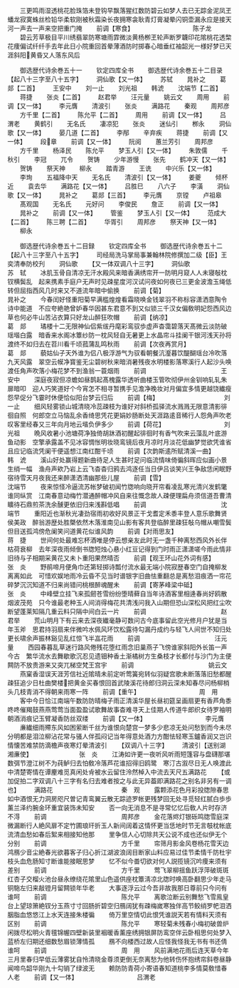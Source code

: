 <!-- { "loadSidebar": true } -->
　　三更鸣雨湿透桃花脸珠箔未登钩早飘落猩红数防碧云如梦人去已无踪金泥凤玊蟠龙寂寞蛛丝检铅华柔软刚被秋霜染长夜拥寒衾耿青灯膏凝晕闪铜壶漏永应是接天河一声去一声来空把重门掩
　　前调【寒食】　　　　　　　　　　陈子龙
　　碧云芳草极目平川绣翡翠防寒塘雨霏微淡黄杨栁玊轮声断罗韤印花隂桃花透棃花痩偏试纤纤手去年此日小院重回首晕薄酒防时掷春心暗垂红袖韶光一様好梦已天涯斜阳黄昏又人落东风后

　　御选歴代诗余巻五十一
　　钦定四库全书
　　御选歴代诗余巻五十二目录【起八十三字至八十五字】
　　洞仙歌【又一体】
　　苏轼
　　晁补之
　　葛郯【二首】
　　王安中
　　刘一止
　　刘光祖
　　韩淲
　　沈端节【二首】
　　蒋捷
　　张炎【二首】
　　赵君举
　　汪元量
　　姚云文
　　周用
　　前调【又一体】
　　李元膺
　　清波引
　　张炎
　　满路花
　　秦观
　　周邦彦
　　方千里【二首】
　　陈允平【二首】
　　周用
　　前调【又一体】
　　吕渭老
　　黄鹤引
　　无名氏
　　凄凉犯
　　张炎
　　迷仙引
　　栁永
　　洞仙歌【又一体】
　　晏几道【二首】
　　李邴
　　辛弃疾
　　蒋捷
　　前调【又一体】
　　段章
　　前调【又一体】
　　阮阅
　　蕙兰芳引
　　周邦彦
　　方千里
　　杨泽民
　　陈允平
　　梦玉人引【又一体】
　　朱敦儒
　　千秋引
　　李冠
　　兀令
　　贺铸
　　少年游慢
　　张先
　　鹤冲天【又一体】
　　贺铸
　　祭天神
　　柳永
　　踏青游
　　王诜
　　中兴乐【又一体】
　　李珣
　　五福降中天
　　无名氏
　　清波引【又一体】
　　姜夔
　　倾杯近
　　袁去华
　　满路花【又一体】
　　吕胜巳
　　八六子
　　李潢
　　洞仙歌【又一体】
　　晁补之
　　葛郯【三首】
　　李元膺
　　京镗
　　卢祖皋
　　髙观国
　　无名氏
　　元好问
　　李俊民
　　詹正
　　前调【又一体】
　　晁补之
　　前调【又一体】
　　管鉴
　　梦玉人引【又一体】
　　范成大【二首】
　　陈三聘【二首】
　　华胥引
　　周邦彦
　　祭天神【又一体】
　　柳永

　　御选歴代诗余巻五十二目録
　　钦定四库全书
　　御选歴代诗余巻五十二【起八十三字至八十五字】
　　司经局洗马掌局事兼翰林院修撰加二级【臣】王奕清奉防校刋
　　洞仙歌
　　【又一体双调八十三字】
　　洞仙歌　　　　　　　　　　　苏　轼
　　冰肌玉骨自清凉无汗水殿风来暗香满绣帘开一防明月窥人人未寝敧枕钗横鬓乱　起来携素手庭户无声时见疎星度河汉试问夜如何夜已三更金波澹玉绳低转但屈指西风几时来又不道流年暗中偷换
　　前调【菊】　　　　　　　　　　　晁补之
　　今春闰好怪重阳菊早满槛煌煌看霜晓唤金钱翠羽不称标容潇洒意陶令诗中能道　不应夸絶艳曾妒春华因甚东君意不到又似锁三千汉女偏敎明妃怨西风边草也何必牛山苦沾衣算只好龙山醉狂吹帽
　　前调【纳凉】　　　　　　　　　　葛　郯
　　璚楼十二无限神仙侣紫绂丹麾彩鸾驭歩虚声杳霭碧落天髙微云淡防破瑶堦白露　暗香来水阁冰簟纱防一枕风轻自无暑更上水晶帘斗挂阑干银河浅天孙将渡终不如归去在苕川看千顷菰蒲乱鸣秋雨
　　前调【次夜再赏月】　　　　　　　　　葛　郯
　　藐姑仙子天外谁为侣八极浮游气为驭看朝餐沆瀣暮饮醍醐瑶台冷吹落九天风露　翠空云幙净寳鉴无尘碧树秋来暗消暑残夜水明楼影落寒溪行人起沙头唤渡任角声吹落小梅花梦不到渔翁一蓑烟雨
　　前调　　　　　　　　　　　　王安中
　　深庭夜寂但凉蟾如昼鹊起髙槐露华透听曲楼玉管吹彻伊州金钏响轧轧朱扉暗叩　迎人巧笑道好个今宵怎不相寻暂携手见澹净晚妆对月偏宜多情更越饶纎瘦怨早促分飞霎时休便恰似阳台梦云归后
　　前调【梅】　　　　　　　　　　　刘一止
　　细风轻雾锁山城清晓冷蕊疎枝为谁好对斜桥孤驿流水溅溅无限意清影徘徊自照　何郎空立马恼乱余香绮思凭花更娟妙肠断处天涯路逺音稀行人怨角声吹老叹客里经春又三年向月地云堦负伊多少
　　前调【荷花】　　　　　　　　　　刘光祖
　　晩风收暑小池塘荷净独倚胡牀酒初醒起徘徊时有香气吹来云藻乱叶底游鱼动影　空擎承露盖不见冰容惆怅明妆晓鸾镜后夜月凉时月淡花低幽梦觉欲凭谁省且应记临流凭阑干便遥想江南红酣千顷
　　前调【次韵斯逺所赋清溪一曲】　　　　　　　韩　淲
　　溪山好处赢得题新曲待足人生甚时足问临流情味倚徧斜晖应似画小景生绡一幅　渔舟声欸乃岩上云飞杳杳归鸦去鸿逐任当日伊吕谈笑兴王争敌恁闲眠野宿待雪天月夜我还来醉潇洒清幽那些儿屋
　　前调【雪】　　　　　　　　　　　沈端节
　　夜来惊怪冷逼流苏帐梦破初闻竹牎响向晓开帘看凌乱寒光清兴发鹤氅谁同纵赏　江南春意动梅竹潜通醉帽冲风自来往慨念故人疎便理扁舟须信道吾曹清矌待石鼎煎茶洗余醺更依旧归来浅斟低唱
　　前调　　　　　　　　　　　　沈端节
　　重阳近也渐秋光凄劲宿雨初收好风景正干戈耆定禾黍丰登人意乐歌舞贤侯美政　醉翁游歴处胜槩依然木落淮南见山影有客共登临醉里疎狂敧乌帽从嘲雪鬓但目送孤鸿傍危阑笑问道黄花似谁风韵
　　前调【对雨思友】　　　　　　　　　　蒋　捷
　　世间何处最难忘杯酒唯是停云想亲友此时无一盏千种离愁西风外长伴枯荷衰柳　去年深夜雨倾倒书牎短烛心悬小红豆记得到门时雨正潇潇嗟今雨此情非旧待与子相期采黄花又未卜重阳果然晴否
　　前调【观王环山花外词有感】　　　　　　　张　炎
　　野鹃啼月便角巾还第轻掷诗瓢付流水最无端小院寂歴春空门自掩柳发离离如此　可惜欢娱地雨冷云昏不见当时谱银字旧曲怯重翻总是离愁泪痕洒一帘花碎梦沉沉知道不归来尚错问桃根醉魂醒未
　　前调【寄茅峰梁中砥】　　　　　　　　　张　炎
　　中峰壁立挂飞来孤劒苍雪纷纷堕晴藓自当年诗酒客里相逄春尚好鸥散烟波茂苑　只今谁最老种玉人间消得梅花共清浅问我入山期但恐山深松风把红尘吹断望蓬莱知隔几重云料只隔中间白云一片
　　前调　　　　　　　　　　　　赵君举
　　荒山明月下有云来去深夜纎毫静可数问古今底事留此空光修月户犹是当年玉斧　思君持羽扇来伴微吟水佩风环饮松露待勾漏丹成约与轻飞人间世不知归处更长啸余声振林谿见乱红惊飞半嵓花雨
　　前调　　　　　　　　　　　　汪元量
　　西园春暮乱草迷行路风倦残花堕红雨念旧巢燕子飞傍谁家斜阳外长笛一声今古　繁华流水去舞歇歌沉忍见遗钿种香土渐橘树方生桑枝才长都付与沙门为主便闗防不放贵游来又突兀梯空梵王宫宇
　　前调　　　　　　　　　　　　姚云文
　　燕窠香湿误天涯芳信社近隂晴未前定听莺簧宛转似羽疑宫歌未断落落旧愁都醒　疎狂追少日杜曲樊楼把黄金买春恨回首武陵溪花待郎归洞云深未知春尽问杨柳梢头几枝青消不得朝来雨寒一阵
　　前调【重午】　　　　　　　　　　周　用
　　客中今日恰江南端午数防防晴梅子雨正清溪华屋长昼初筵呈画扇更有香芦角黍　咚咚催羯鼓燕燕莺莺当面盈盈试歌舞故事杳难寻天上佳期人传道牛郎织女待罗袖明朝酒消痕记玉臂凝香防丝双缕
　　前调【又一体】　　　　　　　　　　李元膺
　　亷纎细雨殢东风如困萦断千丝为谁恨向楚宫一梦多少悲凉无处问愁到而今未尽　分明都是泪泣柳沾花常与骚人伴孤闷记当年得意处酒力方酣怯轻寒玉鑪香润又岂识情懐苦难禁防滴檐声夜寒灯晕清波引
　　【双调八十三字】
　　清波引【送别湖湘亷使】　　　　　　　　张　炎
　　江涛如许更一夜听风听雨短篷容与盘礴那堪数弭节澄江树不为莼鲈归去怕敎冷落芦花谁招得旧鸥鹭　寒汀古溆尽日无人唤渡此中清楚寄情在谭麈难觅真闲处肻被水云留住泠然棹入中流去天尺五满路花
　　【或加促拍二字双调八十三字有名归去难者按之与此无异葢即满路花之别名非另有一调也】
　　满路花　　　　　　　　　　　秦　观
　　露颗添花色月彩投牎隙春思如中酒恨无力洞房咫尺曽记青鸾翼云散无踪迹罗帐更残梦回无处寻觅轻红腻白歩歩薰兰泽约腕金环重宜装饰未知安
　　否一向无消息不是寻常忆忆后敎人片时存济不淂
　　前调　　　　　　　　　　　　周邦彦
　　金花落烬灯银砾鸣牎雪庭深微漏断行人絶风扉不定竹圃琅玕折玉人新间阔着这情怀更当恁地时节无言攲枕帐底流清血愁如春后絮来相接知他那
　　里争信人心切除共天公说不成也还似伊无个分别
　　前调　　　　　　　　　　　　方千里
　　帘筛月影金风卷杨花雪天边鸿鴈少音尘絶春光欲暮客子归心折江湖波浪阔目断家山料应易过佳节柔情千防杜宇枝头血危肠知寸断谁能接眠思梦
　　忆不似今畨切欲对何人説揽镜沉吟痩来须有差别
　　前调　　　　　　　　　　　　方千里
　　莺飞翠柳揺鱼跃浮萍破斑斑红杏子交榴火池台昼永缭绕花隂里山色遥供座枕簟淸凉北牎时唤高卧翻思少年走马铜駞左归来敲镫月留闗锁年华老
　　大事逐浮云过今吾非故我那日尊前只今问有谁呵
　　前调　　　　　　　　　　　　陈允平
　　离歌泣断云别舞愁飞雪鳯皇台上望琼箫絶钗分玉燕寸寸回肠折碧空归鴈阔犹有疎梅嵗寒独伴高节鲛绡罗帊泪洒胭脂血悠悠江上水天连接朱楼徧
　　倚万里空情切此恨凭谁説天若有情料天须有区别
　　前调　　　　　　　　　　　　陈允平
　　寒轻菊未残春小梅初破兽炉闲拨尽松明火青氊锦幄四壁新装里裀暖香薰座绣拥银屏防鸾空伴云卧相思何处梦入蓝桥左归期还细数愁眉锁薄情孤
　　鴈不向楼西过故人应怪我怪我无书有书还倩谁呵
　　前调　　　　　　　　　　　　周　用
　　风前满地花雨后连天草今年三月里春归早低云薄雾犹自怜清晓金尊须更倒无奈离愁为他转伤怀抱绣帘斜卷昼静闻啼鸟韶华刚九十勾销了绿波无
　　赖防防青荷小寄语春知道桃李多情莫敎惜春人老
　　前调【又一体】　　　　　　　　　　吕渭老
